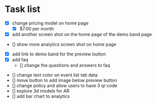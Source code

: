 # Task list 

- [x] change pricing model on home page 
  - [x] $7.00 per month 
- [x] add another screen shot on the home page of the demo band page 
- [] show more analytics screen shot on home page 
- [x] add link to demo band for the preview button 
- [x] add faq 
  - [] change the questions and answers to faq
- [] change text color on event list tab data 
- [] move button to add image below preview button 
- [] change policy and allow users to have 3 qr code 
- [] explore 3d models for AR 
- [] add bar chart to analytics 
